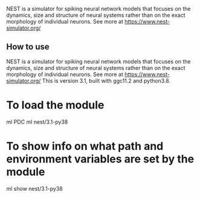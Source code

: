 NEST is a simulator for spiking neural network models that focuses on the dynamics, size and structure of neural systems rather than on the exact morphology of individual neurons.
See more at https://www.nest-simulator.org/


## How to use

NEST is a simulator for spiking neural network models that focuses on the dynamics, size and structure of neural systems rather than on the exact morphology of individual neurons.
See more at https://www.nest-simulator.org/
This is version 3.1, built with ggc11.2 and python3.8.
# To load the module
ml PDC
ml nest/3.1-py38
# To show info on what path and environment variables are set by the module
ml show nest/3.1-py38
